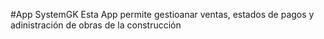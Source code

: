 #App SystemGK
Esta App permite gestioanar ventas, estados de pagos y adinistración de obras de la construcción
